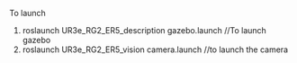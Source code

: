 

To launch 
1. roslaunch UR3e_RG2_ER5_description gazebo.launch  //To launch gazebo 
2. roslaunch UR3e_RG2_ER5_vision camera.launch	//to launch the camera 
 
